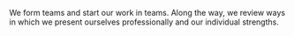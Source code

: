 We form teams and start our work in teams.  Along the way, we review
ways in which we present ourselves professionally and our individual
strengths.
